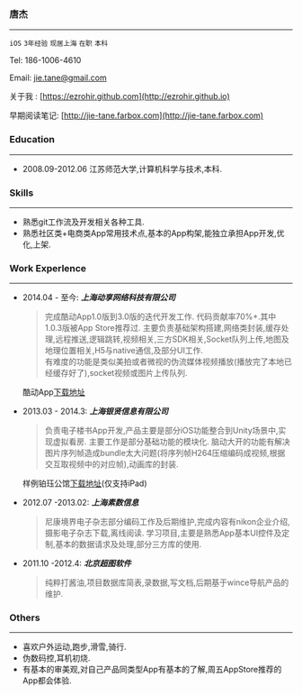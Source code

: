 ### 唐杰
-------------------------------------------------
`iOS`  `3年经验`  `现居上海`  `在职` `本科`

Tel: 186-1006-4610    

 Email: jie.tane@gmail.com

关于我 : [https://ezrohir.github.com](http://ezrohir.github.io)

早期阅读笔记: [http://jie-tane.farbox.com](http://jie-tane.farbox.com)

### Education
---------------------------
+ 2008.09-2012.06 江苏师范大学,计算机科学与技术,本科.

### Skills
--------------------
+ 熟悉git工作流及开发相关各种工具.
+ 熟悉社区类+电商类App常用技术点,基本的App构架,能独立承担App开发,优化,上架.

### Work Experlence
------------------------
+ 2014.04 - 至今: ***上海动享网络科技有限公司***

	>完成酷动App1.0版到3.0版的迭代开发工作. 代码贡献率70%+.其中1.0.3版被App Store推荐过.
	主要负责基础架构搭建,网络类封装,缓存处理,远程推送,逻辑跳转,视频相关,三方SDK相关,Socket队列上传,地图及地理位置相关,H5与native通信,及部分UI工作.       
	 有难度的功能是类似美拍或者微视的伪流媒体视频播放(播放完了本地已经缓存好了),socket视频或图片上传队列.
 
	酷动App[下载地址](https://itunes.apple.com/cn/app/ku-dong-hu-wai-ji-xian-yun/id897489848?mt=8)

+ 2013.03 - 2014.3:  ***上海银贤信息有限公司***

	>负责电子楼书App开发,产品主要是部分iOS功能整合到Unity场景中,实现虚拟看房.
	主要工作是部分基础功能的模块化.
	脑动大开的功能有解决图片序列帧造成bundle太大问题(将序列帧H264压缩编码成视频,根据交互取视频中的对应帧),动画库的封装.
		
	样例铂珏公馆[下载地址](https://itunes.apple.com/cn/app/bo-jue-gong-guan/id802814669?mt=8)(仅支持iPad)

+ 2012.07 -2013.02: ***上海素数信息***
		
	>尼康境界电子杂志部分编码工作及后期维护,完成内容有nikon企业介绍,摄影电子杂志下载,离线阅读.
	学习项目,主要是熟悉App基本UI控件及定制,基本的数据请求及处理,部分三方库的使用.

+ 2011.10 -2012.4: ***北京超图软件***
	
	>纯粹打酱油,项目数据库简表,录数据,写文档,后期基于wince导航产品的维护.

### Others
--------------
+ 喜欢户外运动,跑步,滑雪,骑行.
+ 伪数码控,耳机初烧.
+ 有基本的审美观,对自己产品同类型App有基本的了解,周五AppStore推荐的App都会体验.